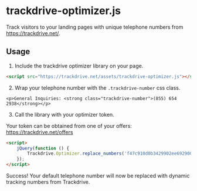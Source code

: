 # trackdrive-optimizer.js

Track visitors to your landing pages with unique telephone numbers from https://trackdrive.net/.


## Usage

1. Include the trackdrive optimizer library on your page.

``` html
<script src="https://trackdrive.net/assets/trackdrive-optimizer.js"></script>
```

2. Wrap your telephone number with the `.trackdrive-number` css class.

```
<p>General Inquiries: <strong class="trackdrive-number">(855) 654 2938</strong></p>
```

3. Call the library with your optimizer token.

Your token can be obtained from one of your offers: https://trackdrive.net/offers

``` html
<script>
    jQuery(function () {
        Trackdrive.Optimizer.replace_numbers('f47c910d0b3429902ee69290009e36a4');
    });
</script>
```

Success! Your default telephone number will now be replaced with dynamic tracking numbers from Trackdrive.


